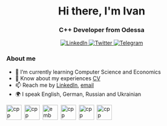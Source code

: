 <div id="header" align="center">
	<h1>Hi there, I'm Ivan</h1>
	<h3>C++ Developer from Odessa</h3>
</div>


<div id="socials" align="center">
	<a href="https://www.linkedin.com/in/ivan-voloshyn-096715225/">
		<img src="https://img.shields.io/badge/LinkedIn-blue?style=for-the-badge&logo=linkedin&logoColor=white" alt="LinkedIn"/>
	</a>
	<a href="https://www.instagram.com/i.knapweed/">
		<img src="https://img.shields.io/badge/Instagram-E4405F?style=for-the-badge&logo=instagram&logoColor=white" alt="Twitter"/>
	</a>
	<a href="https://t.me/ivoloshyn1">
		<img src="https://img.shields.io/badge/Telegram-blue?style=for-the-badge&logo=telegram&logoColor=white" alt="Telegram"/>
	</a>
</div>

### About me
- 🌱 I’m currently learning Computer Science and Economics
- 📄 Know about my experiences [CV]()
- 📫 Reach me by [LinkedIn](https://www.linkedin.com/in/ivan-voloshyn-096715225/), [email](mailto:voloshynofficial@gmail.com)
- 🌍 I speak English, German, Russian and Ukrainian

<img src="https://cdn.jsdelivr.net/gh/devicons/devicon/icons/cplusplus/cplusplus-original.svg" title="cpp" width="40" height="40"/>&nbsp;
<img src="https://cdn.jsdelivr.net/gh/devicons/devicon/icons/c/c-original.svg" title="cpp" width="40" height="40"/>&nbsp;
<img src="https://cdn.jsdelivr.net/gh/devicons/devicon/icons/embeddedc/embeddedc-original.svg" title="emb" width="40" height="40"/>&nbsp;
<img src="https://cdn.jsdelivr.net/gh/devicons/devicon/icons/linux/linux-original.svg" title="cpp" width="40" height="40"/>&nbsp;
<img src="https://cdn.jsdelivr.net/gh/devicons/devicon/icons/moodle/moodle-original-wordmark.svg" title="cpp" width="40" height="40"/>&nbsp;
<img src="https://cdn.jsdelivr.net/gh/devicons/devicon/icons/python/python-original.svg" title="cpp" width="40" height="40"/>&nbsp;


          
